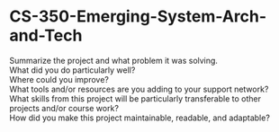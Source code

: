 # CS-350-Emerging-System-Arch-and-Tech
Summarize the project and what problem it was solving.  
What did you do particularly well?  
Where could you improve?  
What tools and/or resources are you adding to your support network?  
What skills from this project will be particularly transferable to other projects and/or course work?  
How did you make this project maintainable, readable, and adaptable?  
